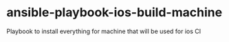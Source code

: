 # ansible-playbook-ios-build-machine

Playbook to install everything for machine that will be used for ios CI
